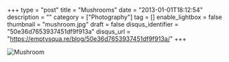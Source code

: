 +++
type = "post"
title = "Mushrooms"
date = "2013-01-01T18:12:54"
description = ""
category = ["Photography"]
tag = []
enable_lightbox = false
thumbnail = "mushroom.jpg"
draft = false
disqus_identifier = "50e36d7653937451df9f913a"
disqus_url = "https://emptysqua.re/blog/50e36d7653937451df9f913a/"
+++

<p><img style="display:block; margin-left:auto; margin-right:auto;" src="mushroom.jpg" alt="Mushroom" title="mushroom.jpg" border="0"   /></p>

